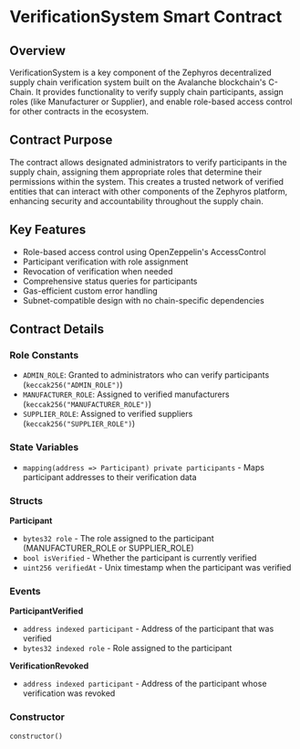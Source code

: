 # VerificationSystem Smart Contract

## Overview
VerificationSystem is a key component of the Zephyros decentralized supply chain verification system built on the Avalanche blockchain's C-Chain. It provides functionality to verify supply chain participants, assign roles (like Manufacturer or Supplier), and enable role-based access control for other contracts in the ecosystem.

## Contract Purpose
The contract allows designated administrators to verify participants in the supply chain, assigning them appropriate roles that determine their permissions within the system. This creates a trusted network of verified entities that can interact with other components of the Zephyros platform, enhancing security and accountability throughout the supply chain.

## Key Features
- Role-based access control using OpenZeppelin's AccessControl
- Participant verification with role assignment
- Revocation of verification when needed
- Comprehensive status queries for participants
- Gas-efficient custom error handling
- Subnet-compatible design with no chain-specific dependencies

## Contract Details

### Role Constants
- `ADMIN_ROLE`: Granted to administrators who can verify participants (`keccak256("ADMIN_ROLE")`)
- `MANUFACTURER_ROLE`: Assigned to verified manufacturers (`keccak256("MANUFACTURER_ROLE")`)
- `SUPPLIER_ROLE`: Assigned to verified suppliers (`keccak256("SUPPLIER_ROLE")`)

### State Variables
- `mapping(address => Participant) private participants` - Maps participant addresses to their verification data

### Structs
**Participant**
- `bytes32 role` - The role assigned to the participant (MANUFACTURER_ROLE or SUPPLIER_ROLE)
- `bool isVerified` - Whether the participant is currently verified
- `uint256 verifiedAt` - Unix timestamp when the participant was verified

### Events
**ParticipantVerified**
- `address indexed participant` - Address of the participant that was verified
- `bytes32 indexed role` - Role assigned to the participant

**VerificationRevoked**
- `address indexed participant` - Address of the participant whose verification was revoked

### Constructor
```solidity
constructor()